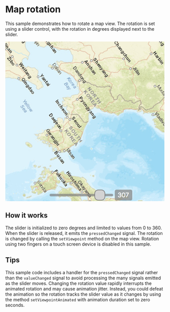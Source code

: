 # Map rotation

This sample demonstrates how to rotate a map view. The rotation is set
using a slider control, with the rotation in degrees displayed next to
the slider.

![](screenshot.png)

## How it works

The slider is initialized to zero degrees and limited to values from 0
to 360. When the slider is released, it emits the `pressedChanged`
signal. The rotation is changed by calling the `setViewpoint` method on
the map view. Rotation using two fingers on a touch screen device is
disabled in this sample.

## Tips

This sample code includes a handler for the `pressedChanged` signal
rather than the `valueChanged` signal to avoid processing the many
signals emitted as the slider moves. Changing the rotation value rapidly
interrupts the animated rotation and may cause animation jitter.
Instead, you could defeat the animation so the rotation tracks the
slider value as it changes by using the method `setViewpointAnimated`
with animation duration set to zero seconds.
